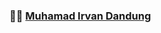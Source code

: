 ###  :man_technologist:  [Muhamad Irvan Dandung]()

<!--
**irvandandung/irvandandung** is a ✨ _special_ ✨ repository because its `README.md` (this file) appears on your GitHub profile.

### About

-  **Learning :** Full-Stack Development :zap: | Open-Source :fire:    
-  **Languages :** PHP, Go, JavaScript
-  **Hobbies :** Basketball :basketball: & Music :headphones:
-  **Fact :** First solve the problem, then write the code :heart:
-  **Contact me :** [Muhamad Irvan Dandung](mailto:irvandandung1@gmail.com)
